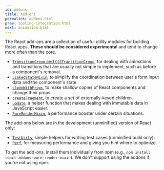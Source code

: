 ```yaml
---
id: addons
title: Add-ons
permalink: addons.html
prev: tooling-integration.html
next: animation.html
---
```


The React add-ons are a collection of useful utility modules for building React apps. **These should be considered experimental** and tend to change more often than the core.

- [`TransitionGroup` and `CSSTransitionGroup`](animation.html), for dealing with animations and transitions that are usually not simple to implement, such as before a component's removal.
- [`LinkedStateMixin`](two-way-binding-helpers.html), to simplify the coordination between user's form input data and the component's state.
- [`cloneWithProps`](clone-with-props.html), to make shallow copies of React components and change their props.
- [`createFragment`](create-fragment.html), to create a set of externally-keyed children.
- [`update`](update.html), a helper function that makes dealing with immutable data in JavaScript easier.
- [`PureRenderMixin`](pure-render-mixin.html), a performance booster under certain situations.

The add-ons below are in the development (unminified) version of React only:

- [`TestUtils`](test-utils.html), simple helpers for writing test cases (unminified build only).
- [`Perf`](perf.html), for measuring performance and giving you hint where to optimize.

To get the add-ons, install them individually from npm (e.g., `npm install react-addons-pure-render-mixin`). We don't support using the addons if you're not using npm.

